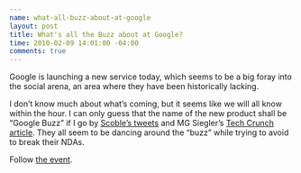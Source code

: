 ```yaml
--- 
name: what-all-buzz-about-at-google
layout: post
title: What's all the Buzz about at Google?
time: 2010-02-09 14:01:00 -04:00
comments: true
---
```

Google is launching a new service today, which seems to be a big foray into the social arena, an area where they have been historically lacking.

I don’t know much about what’s coming, but it seems like we will all know within the hour. I can only guess that the name of the new product shall be “Google Buzz” if I go by [Scoble’s tweets](http://twitter.com/hectorramos/status/8863611108) and MG Siegler’s [Tech Crunch article](http://techcrunch.com/2010/02/09/google-buzz-event/). They all seem to be dancing around the “buzz” while trying to avoid to break their NDAs.

Follow [the event](http://www.youtube.com/feb0910googleevent).